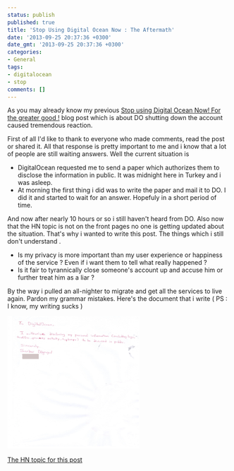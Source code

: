```yaml
---
status: publish
published: true
title: 'Stop Using Digital Ocean Now : The Aftermath'
date: '2013-09-25 20:37:36 +0300'
date_gmt: '2013-09-25 20:37:36 +0300'
categories:
- General
tags:
- digitalocean
- stop
comments: []
---
```


As you may already know my previous [Stop using Digital Ocean Now! For the greater good !](2013-09-24-stop-using-digital-ocean-now-for-the-greater-good) blog post which is about DO shutting down the account caused tremendous reaction.

First of all I'd like to thank to everyone who made comments, read the post or shared it. All that response is pretty important to me and i know that a lot of people are still waiting answers.
Well the current situation is

- DigitalOcean requested me to send a paper which authorizes them to disclose the information in public. It was midnight here in Turkey and i was asleep.
- At morning the first thing i did was to write the paper and mail it to DO. I did it and started to wait for an answer. Hopefuly in a short period of time.

And now after nearly 10 hours or so i still haven't heard from DO. Also now that the HN topic is not on the front pages no one is getting updated about the situation. That's why i wanted to write this post.
The things which i still don't understand .

- Is my privacy is more important than my user experience or happiness of the service ? Even if i want them to tell what really happened ?
- Is it fair to tyrannically close someone's account up and accuse him or further treat him as a liar ?

By the way i pulled an all-nighter to migrate and get all the services to live again. Pardon my grammar mistakes.
Here's the document that i write ( PS : I know, my writing sucks )

<img src="/images/do_disclosure.png" width="300" height="300"/>

[The HN topic for this post](https://news.ycombinator.com/item?id=6447152)
